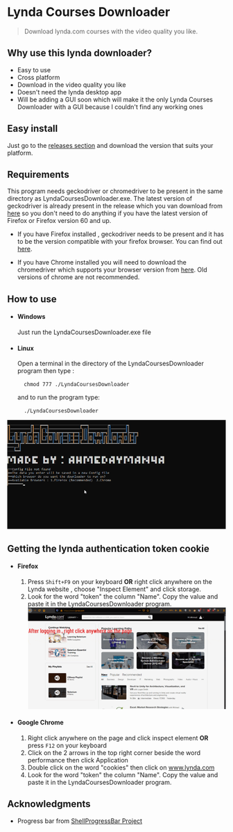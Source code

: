 # Lynda Courses Downloader 
> Download lynda.com courses with the video quality you like.

## Why use this lynda downloader?
* Easy to use
* Cross platform
* Download in the video quality you like
* Doesn't need the lynda desktop app
* Will be adding a GUI soon which will make it the only Lynda Courses Downloader with a GUI because I couldn't find any working ones

## Easy install
Just go to the [releases section](https://github.com/ahmedayman4a/LyndaCoursesDownloader/releases) and download the version that suits your platform.

## Requirements
This program needs geckodriver or chromedriver to be present in the same directory as LyndaCoursesDownloader.exe. The latest version of geckodriver is already present in the release which you van download from [here](https://github.com/ahmedayman4a/LyndaCoursesDownloader/releases) so you don't need to do anything if you have the latest version of Firefox or Firefox version 60 and up.

* If you have Firefox installed , geckodriver needs to be present and it has to be the version compatible with your firefox browser. You can find out [here](https://firefox-source-docs.mozilla.org/testing/geckodriver/Support.html).

* If you have Chrome installed you will need to download the chromedriver which supports your browser version from [here](https://sites.google.com/a/chromium.org/chromedriver/downloads). Old versions of chrome are not recommended.

## How to use
* #### Windows
  Just run the LyndaCoursesDownloader.exe file
* #### Linux
  Open a terminal in the directory of the LyndaCoursesDownloader program then type : 

        chmod 777 ./LyndaCoursesDownloader
   and to run the program type:

        ./LyndaCoursesDownloader

![LyndaCoursesDownloaderDemoGIF](LyndaCoursesDownloader.ConsoleDownloader/img/LyndaDownloaderDemo.gif)

## Getting the lynda authentication token cookie
* #### Firefox
  1. Press `Shift+F9` on your keyboard **OR** right click anywhere on the Lynda website , choose "Inspect Element" and click storage.
  2. Look for the word "token" the column "Name". Copy the value and paste it in the LyndaCoursesDownloader program.
  ![LyndaCoursesDownloaderFirefoxTokenGif](LyndaCoursesDownloader.ConsoleDownloader/img/LyndaTokenTutorialFirefox.gif)
* #### Google Chrome
  1. Right click anywhere on the page and click inspect element **OR** press `F12` on your keyboard
  2. Click on the 2 arrows in the top right corner beside the word performance then click Application
  3. Double click on the word "cookies" then click on www.lynda.com
  4. Look for the word "token" the column "Name". Copy the value and paste it in the LyndaCoursesDownloader program.

## Acknowledgments
* Progress bar from [ShellProgressBar Project](https://github.com/Mpdreamz/shellprogressbar) 
